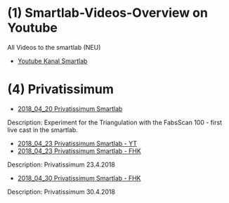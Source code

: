 (1) Smartlab-Videos-Overview on Youtube
=====================

All Videos to the smartlab (NEU)
* [Youtube Kanal Smartlab](https://www.youtube.com/channel/UC6--DeglywhdlkVCK2jSGQg)

(4) Privatissimum
=====================
* [2018_04_20 Privatissimum Smartlab](https://youtu.be/GYzbqOBqjh4)

Description: Experiment for the Triangulation with the FabsScan 100 - first live cast in the smartlab.

* [2018_04_23 Privatissimum Smartlab - YT](https://youtu.be/-QwOoLBjIZU)
* [2018_04_23 Privatissimum Smartlab - FHK](https://vc.fh-kaernten.at/pu5rme745q3n)

Description: Privatissimum 23.4.2018

* [2018_04_30 Privatissimum Smartlab - FHK](https://vc.fh-kaernten.at/ps5vgrnv711b)

Description: Privatissimum 30.4.2018
